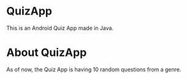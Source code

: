 # QuizApp
This is an Android Quiz App made in Java.
# About QuizApp 
As of now, the Quiz App is having 10 random questions from a genre.
